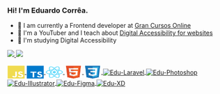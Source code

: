 ### Hi! I'm Eduardo Corrêa.

- 🔭 I am currently a Frontend developer at [Gran Cursos Online](https://grancursosonline.com.br/)
- 🎥 I'm a YouTuber and I teach about [Digital Accessibility for websites](https://www.youtube.com/channel/UCtKGDWQkvGZvwm4kUNUNbKQ)
- 🌱 I'm studying Digital Accessibility

<div>
  <a href="https://github.com/eduardocorreas">
  <img height="180em" src="https://github-readme-stats.vercel.app/api?username=eduardocorreas&show_icons=true&theme=dracula&include_all_commits=true&count_private=true"/>
  <img height="180em" src="https://github-readme-stats.vercel.app/api/top-langs/?username=eduardocorreas&layout=compact&langs_count=7&theme=dracula"/>
</div>
  
  <div style="display: inline_block"><br>
  <img align="center" alt="Edu-Js" height="30" width="40" src="https://raw.githubusercontent.com/devicons/devicon/master/icons/javascript/javascript-plain.svg">
  <img align="center" alt="Edu-Ts" height="30" width="40" src="https://raw.githubusercontent.com/devicons/devicon/master/icons/typescript/typescript-plain.svg">
  <img align="center" alt="Edu-React" height="30" width="40" src="https://raw.githubusercontent.com/devicons/devicon/master/icons/react/react-original.svg">
  <img align="center" alt="Edu-HTML" height="30" width="40" src="https://raw.githubusercontent.com/devicons/devicon/master/icons/html5/html5-original.svg">
  <img align="center" alt="Edu-CSS" height="30" width="40" src="https://raw.githubusercontent.com/devicons/devicon/master/icons/css3/css3-original.svg">
  <img align="center" alt="Edu-Laravel" height="30" width="40" src="https://cdn.jsdelivr.net/gh/devicons/devicon/icons/laravel/laravel-plain.svg" />
  <img align="center" alt="Edu-Photoshop" height="30" width="40"  src="https://cdn.jsdelivr.net/gh/devicons/devicon/icons/photoshop/photoshop-plain.svg" />
  <img align="center" alt="Edu-Illustrator" height="30" width="40"   src="https://cdn.jsdelivr.net/gh/devicons/devicon/icons/illustrator/illustrator-plain.svg" />
  <img align="center" alt="Edu-Figma" height="30" width="40"   src="https://cdn.jsdelivr.net/gh/devicons/devicon/icons/figma/figma-original.svg" />
  <img align="center" alt="Edu-XD" height="30" width="40"  src="https://cdn.jsdelivr.net/gh/devicons/devicon/icons/xd/xd-plain.svg" />
</div>

